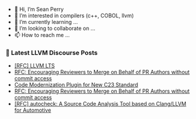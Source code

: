 - 👋 Hi, I’m Sean Perry
- 👀 I’m interested in compilers (c++, COBOL, llvm)
- 🌱 I’m currently learning ...
- 💞️ I’m looking to collaborate on ...
- 📫 How to reach me ...

<!---
s66perry/s66perry is a ✨ special ✨ repository because its `README.md` (this file) appears on your GitHub profile.
You can click the Preview link to take a look at your changes.
--->
### 📕 Latest LLVM Discourse Posts

<!-- DISCOURSE-LLVM:START -->
- [[RFC] LLVM LTS](https://discourse.llvm.org/t/rfc-llvm-lts/84049?page=2#post_23)
- [RFC: Encouraging Reviewers to Merge on Behalf of PR Authors without commit access](https://discourse.llvm.org/t/rfc-encouraging-reviewers-to-merge-on-behalf-of-pr-authors-without-commit-access/84180#post_6)
- [Code Modernization Plugin for New C23 Standard](https://discourse.llvm.org/t/code-modernization-plugin-for-new-c23-standard/84139#post_7)
- [RFC: Encouraging Reviewers to Merge on Behalf of PR Authors without commit access](https://discourse.llvm.org/t/rfc-encouraging-reviewers-to-merge-on-behalf-of-pr-authors-without-commit-access/84180#post_5)
- [[RFC] autocheck: A Source Code Analysis Tool based on Clang/LLVM for Automotive](https://discourse.llvm.org/t/rfc-autocheck-a-source-code-analysis-tool-based-on-clang-llvm-for-automotive/76333#post_17)
<!-- DISCOURSE-LLVM:END -->
